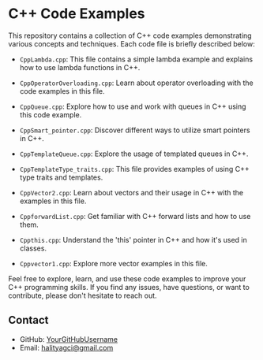 # C++ Code Examples

This repository contains a collection of C++ code examples demonstrating various concepts and techniques. Each code file is briefly described below:

- `CppLambda.cpp`: This file contains a simple lambda example and explains how to use lambda functions in C++.

- `CppOperatorOverloading.cpp`: Learn about operator overloading with the code examples in this file.

- `CppQueue.cpp`: Explore how to use and work with queues in C++ using this code example.

- `CppSmart_pointer.cpp`: Discover different ways to utilize smart pointers in C++.

- `CppTemplateQueue.cpp`: Explore the usage of templated queues in C++.

- `CppTemplateType_traits.cpp`: This file provides examples of using C++ type traits and templates.

- `CppVector2.cpp`: Learn about vectors and their usage in C++ with the examples in this file.

- `CppforwardList.cpp`: Get familiar with C++ forward lists and how to use them.

- `Cppthis.cpp`: Understand the 'this' pointer in C++ and how it's used in classes.

- `Cppvector1.cpp`: Explore more vector examples in this file.

Feel free to explore, learn, and use these code examples to improve your C++ programming skills. If you find any issues, have questions, or want to contribute, please don't hesitate to reach out.

## Contact

- GitHub: [YourGitHubUsername](https://github.com/YourGitHubUsername)
- Email: halityagci@gmail.com
